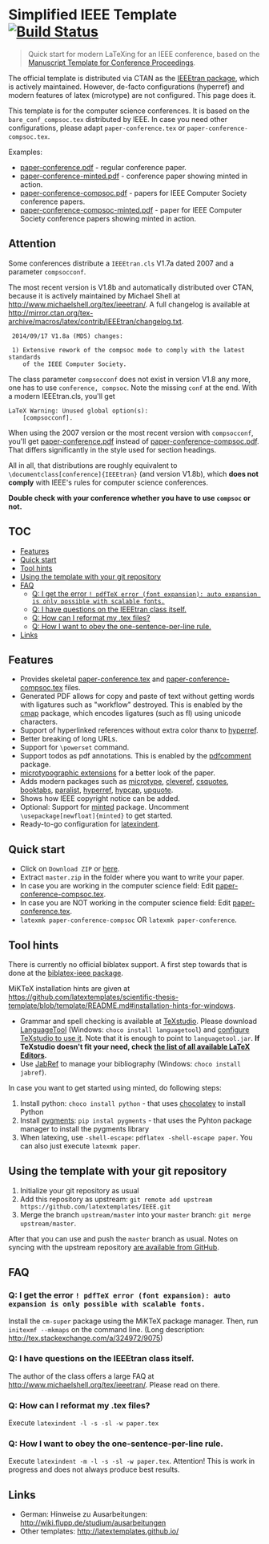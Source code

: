 # Simplified IEEE Template [![Build Status](https://circleci.com/gh/latextemplates/IEEE/tree/master.svg?style=shield)](https://circleci.com/gh/latextemplates/IEEE/)

> Quick start for modern LaTeXing for an IEEE conference, based on the [Manuscript Template for Conference Proceedings](https://www.ieee.org/conferences_events/conferences/publishing/templates.html).

The official template is distributed via CTAN as the [IEEEtran package](https://ctan.org/pkg/ieeetran), which is actively maintained.
However, de-facto configurations (hyperref) and modern features of latex (microtype) are not configured.
This page does it.

This template is for the computer science conferences.
It is based on the `bare_conf_compsoc.tex` distributed by IEEE.
In case you need other configurations, please adapt `paper-conference.tex` or `paper-conference-compsoc.tex`.

Examples:

- [paper-conference.pdf](https://latextemplates.github.io/IEEE/paper-conference.pdf) - regular conference paper.
- [paper-conference-minted.pdf](https://latextemplates.github.io/IEEE/paper-conference-minted.pdf) - conference paper showing minted in action.
- [paper-conference-compsoc.pdf](https://latextemplates.github.io/IEEE/paper-conference-compsoc.pdf) - papers for IEEE Computer Society conference papers.
- [paper-conference-compsoc-minted.pdf](https://latextemplates.github.io/IEEE/paper-conference-compsoc-minted.pdf) - paper for IEEE Computer Society conference papers showing minted in action.


## Attention
Some conferences distribute a `IEEEtran.cls` V1.7a dated 2007 and a parameter `compsocconf`.

The most recent version is V1.8b and automatically distributed over CTAN, because it is actively maintained by Michael Shell at <http://www.michaelshell.org/tex/ieeetran/>.
A full changelog is available at <http://mirror.ctan.org/tex-archive/macros/latex/contrib/IEEEtran/changelog.txt>.

```
 2014/09/17 V1.8a (MDS) changes:

 1) Extensive rework of the compsoc mode to comply with the latest standards
    of the IEEE Computer Society.
```

The class parameter `compsocconf` does not exist in version V1.8 any more, one has to use `conference, compsoc`.
Note the missing `conf` at the end.
With a modern IEEEtran.cls, you'll get

```
LaTeX Warning: Unused global option(s):
    [compsocconf].
```

When using the 2007 version or the most recent version with `compsocconf`, you'll get [paper-conference.pdf](https://latextemplates.github.io/IEEE/paper-conference.pdf) instead of [paper-conference-compsoc.pdf](https://latextemplates.github.io/IEEE/paper-conference-compsoc.pdf).
That differs significantly in the style used for section headings.

All in all, that distributions are roughly equivalent to `\documentclass[conference]{IEEEtran}` (and version V1.8b), which **does not comply** with IEEE's rules for computer science conferences.

**Double check with your conference whether you have to use `compsoc` or not.**


## TOC

<!-- toc -->

- [Features](#features)
- [Quick start](#quick-start)
- [Tool hints](#tool-hints)
- [Using the template with your git repository](#using-the-template-with-your-git-repository)
- [FAQ](#faq)
  * [Q: I get the error `! pdfTeX error (font expansion): auto expansion is only possible with scalable fonts.`](#q-i-get-the-error---pdftex-error-font-expansion-auto-expansion-is-only-possible-with-scalable-fonts)
  * [Q: I have questions on the IEEEtran class itself.](#q-i-have-questions-on-the-ieeetran-class-itself)
  * [Q: How can I reformat my .tex files?](#q-how-can-i-reformat-my-tex-files)
  * [Q: How I want to obey the one-sentence-per-line rule.](#q-how-i-want-to-obey-the-one-sentence-per-line-rule)
- [Links](#links)

<!-- tocstop -->

## Features

 * Provides skeletal [paper-conference.tex](paper-conference.tex) and [paper-conference-compsoc.tex](paper-conference-compsoc.tex) files.
 * Generated PDF allows for copy and paste of text without getting words with ligatures such as "workflow" destroyed.
   This is enabled by the [cmap] package, which encodes ligatures (such as fl) using unicode characters.
 * Support of hyperlinked references without extra color thanx to [hyperref].
 * Better breaking of long URLs.
 * Support for `\powerset` command.
 * Support todos as pdf annotations. This is enabled by the [pdfcomment] package.
 * [microtypographic extensions](https://www.ctan.org/pkg/microtype) for a better look of the paper.
 * Adds modern packages such as [microtype], [cleveref], [csquotes], [booktabs], [paralist], [hyperref], [hypcap], [upquote].
 * Shows how IEEE copyright notice can be added.
 * Optional: Support for [minted] package. Uncomment `\usepackage[newfloat]{minted}` to get started.
 * Ready-to-go configuration for [latexindent].

## Quick start

 * Click on `Download ZIP` or [here](https://github.com/latextemplates/IEEE/archive/master.zip).
 * Extract `master.zip` in the folder where you want to write your paper.
 * In case you are working in the computer science field: Edit [paper-conference-compsoc.tex](paper-conference-compsoc.tex).
 * In case you are NOT working in the computer science field: Edit [paper-conference.tex](paper-conference.tex).
 * `latexmk paper-conference-compsoc` OR `latexmk paper-conference`.

## Tool hints

There is currently no official biblatex support.
A first step towards that is done at the [biblatex-ieee package](https://ctan.org/pkg/biblatex-ieee).

MiKTeX installation hints are given at <https://github.com/latextemplates/scientific-thesis-template/blob/template/README.md#installation-hints-for-windows>.

- Grammar and spell checking is available at [TeXstudio].
  Please download [LanguageTool] (Windows: `choco install languagetool`) and [configure TeXstudio to use it](http://wiki.languagetool.org/checking-la-tex-with-languagetool#toc4).
  Note that it is enough to point to `languagetool.jar`.
  **If TeXstudio doesn't fit your need, check [the list of all available LaTeX Editors](http://tex.stackexchange.com/questions/339/latex-editors-ides).**
- Use [JabRef] to manage your bibliography (Windows: `choco install jabref`).


In case you want to get started using minted, do following steps:

1. Install python: `choco install python` - that uses [chocolatey](https://chocolatey.org/) to install Python
2. Install [pygments]: `pip instal pygments` - that uses the Pyhton package manager to install the pygments library
3. When latexing, use `-shell-escape`: `pdflatex -shell-escape paper`.
   You can also just execute `latexmk paper`.

## Using the template with your git repository

1. Initialize your git repository as usual
2. Add this repository as upstream: `git remote add upstream https://github.com/latextemplates/IEEE.git`
3. Merge the branch `upstream/master` into your `master` branch: `git merge upstream/master`.

After that you can use and push the `master` branch as usual.
Notes on syncing with the upstream repository [are available from GitHub](https://help.github.com/articles/syncing-a-fork/).

## FAQ

### Q: I get the error  `! pdfTeX error (font expansion): auto expansion is only possible with scalable fonts.`

Install the `cm-super` package using the MiKTeX package manager. Then, run `initexmf --mkmaps` on the command line. (Long description: http://tex.stackexchange.com/a/324972/9075)


### Q: I have questions on the IEEEtran class itself.

The author of the class offers a large FAQ at <http://www.michaelshell.org/tex/ieeetran/>.
Please read on there.


### Q: How can I reformat my .tex files?

Execute `latexindent -l -s -sl -w paper.tex`


### Q: How I want to obey the one-sentence-per-line rule.

Execute `latexindent -m -l -s -sl -w paper.tex`.
Attention! This is work in progress and does not always produce best results.

## Links

 * German: Hinweise zu Ausarbeitungen: <http://wiki.flupp.de/studium/ausarbeitungen>
 * Other templates: <http://latextemplates.github.io/>

  [booktabs]: https://www.ctan.org/pkg/booktabs
  [cleveref]: https://ctan.org/pkg/cleveref
  [cmap]: https://www.ctan.org/pkg/cmap
  [csquotes]: https://www.ctan.org/pkg/csquotes
  [hypcap]: https://www.ctan.org/pkg/hypcap
  [hyperref]: https://ctan.org/pkg/hyperref
  [latexindent]: https://ctan.org/pkg/latexindent
  [microtype]: https://ctan.org/pkg/microtype
  [minted]: https://ctan.org/pkg/minted
  [newtx]: https://ctan.org/pkg/newtx
  [paralist]: https://www.ctan.org/pkg/paralist
  [pdfcomment]: https://www.ctan.org/pkg/pdfcomment
  [upquote]: https://www.ctan.org/pkg/upquote

  [JabRef]: https://www.jabref.org
  [LanguageTool]: https://languagetool.org/
  [TeXstudio]: http://texstudio.sourceforge.net/
  [pygments]: http://pygments.org/
